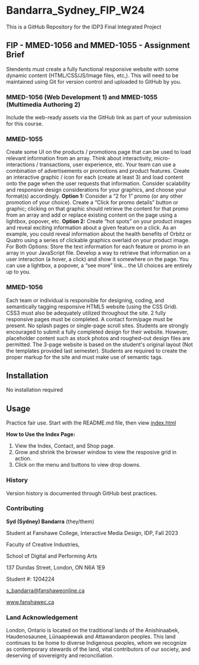 # Bandarra_Sydney_FIP_W24
This is a GitHub Repository for the IDP3 Final Integrated Project

## FIP - MMED-1056 and MMED-1055 - Assignment Brief
Stendents must create a fully functional responsive website with some dynamic content
(HTML/CSS/JS/Image files, etc,). This will need to be maintained using Git for version
control and uploaded to GitHub by you.

### MMED-1056 (Web Development 1) and MMED-1055 (Multimedia Authoring 2)
Include the web-ready assets via the GitHub link as part of your submission
for this course.

### MMED-1055
Create some UI on the products / promotions page that can be used to load relevant information from an array. Think about
interactivity, micro-interactions / transactions, user experience, etc.
Your team can use a combination of advertisements or promotions and product features. Create an interactive graphic / icon for each
(create at least 3) and load content onto the page when the user requests that information. Consider scalability and responsive design
considerations for your graphics, and choose your format(s) accordingly.
**Option 1:**
Consider a “2 for 1” promo (or any other promotion of your choice). Create a “Click for promo details” button or graphic; clicking on
that graphic should retrieve the content for that promo from an array and add or replace existing content on the page using a lightbox,
popover, etc.
**Option 2:**
Create “hot spots” on your product images and reveal exciting information about a given feature on a click. As an example, you could
reveal information about the health benefits of Orbitz or Quatro using a series of clickable graphics overlaid on your product image.
For Both Options:
Store the text information for each feature or promo in an array in your JavaScript file. Develop a way to retrieve that information on a
user interaction (a hover, a click) and show it somewhere on the page. You can use a lightbox, a popover, a “see more” link… the UI
choices are entirely up to you.

### MMED-1056
Each team or individual is responsible for designing, coding, and semantically tagging responsive HTML5 website (using the CSS Grid).
CSS3 must also be adequately utilized throughout the site. 2 fully responsive pages must be completed. A contact form/page must be
present. No splash pages or single-page scroll sites.
Students are strongly encouraged to submit a fully completed design for their website. However, placeholder content such as stock
photos and roughed-out design files are permitted.
The 3-page website is based on the student's original layout (Not the templates provided last semester). Students are required to
create the proper markup for the site and must make use of semantic tags. 

## Installation
No installation required
## Usage
Practice fair use. Start with the README.md file, then view [index.html](index.html)

**How to Use the Index Page:**
1. View the Index, Contact, and Shop page.
2. Grow and shrink the browser window to view the resposive grid in action.
3. Click on the menu and buttons to view drop downs.

### History
Version history is documented through GitHub best practices.
### Contributing
**Syd (Sydney) Bandarra** (they/them)

Student at Fanshawe College, Interactive Media Design, IDP, Fall 2023

Faculty of Creative Industries,

School of Digital and Performing Arts

137 Dundas Street, London, ON N6A 1E9

Student #: 1204224

s_bandarra@fanshaweonline.ca

www.fanshawec.ca 

### Land Acknowledgement 
London, Ontario is located on the traditional lands of the Anishinaabek, Haudenosaunee, Lūnaapéewak and Attawandaron peoples. This land continues to be home to diverse Indigenous peoples, whom we recognize as contemporary stewards of the land, vital contributors of our society, and deserving of sovereignty and reconciliation.

